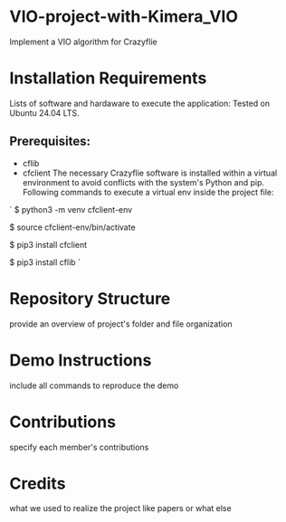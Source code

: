 # VIO-project-with-Kimera_VIO
Implement a VIO algorithm for Crazyflie

# Installation Requirements
Lists of software and hardaware to execute the application:
Tested on Ubuntu 24.04 LTS.
## Prerequisites:
* cflib
* cfclient
The necessary Crazyflie software is installed within a virtual environment to avoid conflicts with the system's Python and pip. Following commands to execute a virtual env inside the project file:

` $ python3 -m venv cfclient-env

  $ source cfclient-env/bin/activate
 
  $ pip3 install cfclient
 
  $ pip3 install cflib `

  



# Repository Structure
provide an overview of project's folder and file organization

# Demo Instructions
include all commands to reproduce the demo

# Contributions
specify each member's contributions

# Credits
what we used to realize the project like papers or what else

